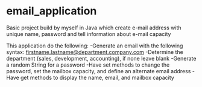# email_application
Basic project build by myself in Java which create e-mail address with unique name, password and tell information about e-mail capacity 

This application do the following: 
-Generate an email with the following syntax: firstname.lastname@department.company.com
-Determine the department (sales, development, accounting), if none leave blank
-Generate a random String for a password
-Have set methods to change the password, set the mailbox capacity, and define an alternate
email address
-Have get methods to display the name, email, and mailbox capacity
